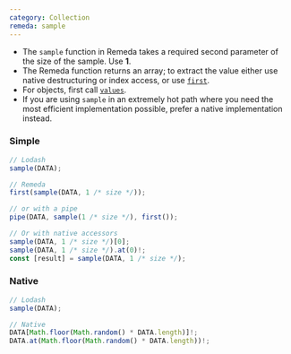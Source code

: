 ```yaml
---
category: Collection
remeda: sample
---
```


- The `sample` function in Remeda takes a required second parameter of the size
  of the sample. Use **1**.
- The Remeda function returns an array; to extract the value either use
  native destructuring or index access, or use [`first`](/docs#first).
- For objects, first call [`values`](/docs#values).
- If you are using `sample` in an extremely hot path where you need the most
  efficient implementation possible, prefer a native implementation instead.

### Simple

```ts
// Lodash
sample(DATA);

// Remeda
first(sample(DATA, 1 /* size */));

// or with a pipe
pipe(DATA, sample(1 /* size */), first());

// Or with native accessors
sample(DATA, 1 /* size */)[0];
sample(DATA, 1 /* size */).at(0)!;
const [result] = sample(DATA, 1 /* size */);
```

### Native

```ts
// Lodash
sample(DATA);

// Native
DATA[Math.floor(Math.random() * DATA.length)]!;
DATA.at(Math.floor(Math.random() * DATA.length))!;
```
